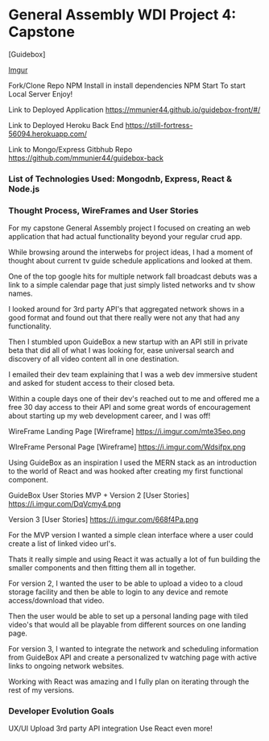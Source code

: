# General Assembly WDI Project 4: Capstone

[Guidebox]

[Imgur](https://i.imgur.com/dd4X9V6.png)

Fork/Clone Repo
NPM Install in install dependencies
NPM Start To start Local Server
Enjoy!

Link to Deployed Application
https://mmunier44.github.io/guidebox-front/#/

Link to Deployed Heroku Back End
https://still-fortress-56094.herokuapp.com/

Link to Mongo/Express Gitbhub Repo
https://github.com/mmunier44/guidebox-back

### List of Technologies Used: Mongodnb, Express, React & Node.js

### Thought Process, WireFrames and User Stories

For my capstone General Assembly project I focused on creating an web application that had actual functionality beyond your regular crud app.

While browsing around the interwebs for project ideas, I had a moment of thought about current tv guide schedule applications and looked at them.

One of the top google hits for multiple network fall broadcast debuts was a link to a simple calendar page that just simply listed networks and tv show names.

I looked around for 3rd party API's that aggregated network shows in a good format and found out that there really were not any that had any functionality.

Then I stumbled upon GuideBox a new startup with an API still in private beta that did all of what I was looking for, ease universal search and discovery of all video content all in one destination.

I emailed their dev team explaining that I was a web dev immersive student and asked for student access to their closed beta.

Within a couple days one of their dev's reached out to me and offered me a free 30 day access to their API and some great words of encouragement about starting up my web development career, and I was off!

WireFrame Landing Page
[Wireframe] https://i.imgur.com/mte35eo.png

WIreFrame Personal Page
[Wireframe] https://i.imgur.com/Wdsifpx.png

Using GuideBox as an inspiration I used the MERN stack as an introduction to the world of React and was hooked after creating my first functional component.

GuideBox User Stories
MVP + Version  2
[User Stories] https://i.imgur.com/DqVcmy4.png

Version 3
[User Stories] https://i.imgur.com/668f4Pa.png

For the MVP version I wanted a simple clean interface where a user could create a list of linked video url's.

Thats it really simple and using React it was actually a lot of fun building the smaller components and then fitting them all in together.

For version 2, I wanted the user to be able to upload a video to a cloud storage facility and then be able to login to any device and remote access/download that video.

Then the user would be able to set up a personal landing page with tiled video's that would all be playable from different sources on one landing page.

For version 3, I wanted to integrate the network and scheduling information from GuideBox API and create a personalized tv watching page with active links to ongoing network websites.

Working with React was amazing and I fully plan on iterating through the rest of my versions.

### Developer Evolution Goals
UX/UI
Upload
3rd party API integration
Use React even more!
